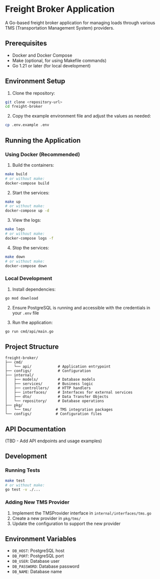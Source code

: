 # Freight Broker Application

A Go-based freight broker application for managing loads through various TMS (Transportation Management System) providers.

## Prerequisites

- Docker and Docker Compose
- Make (optional, for using Makefile commands)
- Go 1.21 or later (for local development)

## Environment Setup

1. Clone the repository:
```bash
git clone <repository-url>
cd freight-broker
```

2. Copy the example environment file and adjust the values as needed:
```bash
cp .env.example .env
```

## Running the Application

### Using Docker (Recommended)

1. Build the containers:
```bash
make build
# or without make:
docker-compose build
```

2. Start the services:
```bash
make up
# or without make:
docker-compose up -d
```

3. View the logs:
```bash
make logs
# or without make:
docker-compose logs -f
```

4. Stop the services:
```bash
make down
# or without make:
docker-compose down
```

### Local Development

1. Install dependencies:
```bash
go mod download
```

2. Ensure PostgreSQL is running and accessible with the credentials in your `.env` file

3. Run the application:
```bash
go run cmd/api/main.go
```

## Project Structure

```
freight-broker/
├── cmd/
│   └── api/            # Application entrypoint
├── configs/            # Configuration
├── internal/
│   ├── models/         # Database models
│   ├── services/       # Business logic
│   ├── controllers/    # HTTP handlers
│   ├── interfaces/     # Interfaces for external services
│   ├── dto/            # Data Transfer Objects
│   └── repository/     # Database operations
├── pkg/
│   └── tms/           # TMS integration packages
└── configs/           # Configuration files
```

## API Documentation

(TBD - Add API endpoints and usage examples)

## Development

### Running Tests
```bash
make test
# or without make:
go test -v ./...
```

### Adding New TMS Provider

1. Implement the TMSProvider interface in `internal/interfaces/tms.go`
2. Create a new provider in `pkg/tms/`
3. Update the configuration to support the new provider

## Environment Variables

- `DB_HOST`: PostgreSQL host
- `DB_PORT`: PostgreSQL port
- `DB_USER`: Database user
- `DB_PASSWORD`: Database password
- `DB_NAME`: Database name
